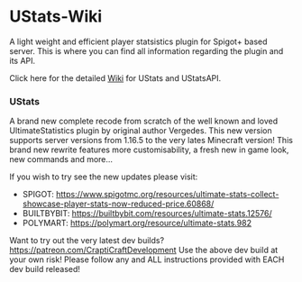 # UStats-Wiki
A light weight and efficient player statsistics plugin for Spigot+ based server.  This is where you can find all information regarding the plugin and its API.

Click here for the detailed [Wiki](https://github.com/CraptiCraft-Development/UStats-API/wiki) for UStats and UStatsAPI.

### UStats
A brand new complete recode from scratch of the well known and loved UltimateStatistics plugin by original author Vergedes.
This new version supports server versions from 1.16.5 to the very lates Minecraft version!  This brand new rewrite features more customisability,
a fresh new in game look, new commands and more...

If you wish to try see the new updates please visit:
* SPIGOT: https://www.spigotmc.org/resources/ultimate-stats-collect-showcase-player-stats-now-reduced-price.60868/
* BUILTBYBIT: https://builtbybit.com/resources/ultimate-stats.12576/
* POLYMART: https://polymart.org/resource/ultimate-stats.982

Want to try out the very latest dev builds?
https://patreon.com/CraptiCraftDevelopment
Use the above dev build at your own risk! Please follow any and ALL instructions provided with EACH dev build released!
